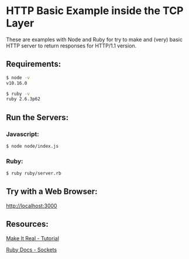 # HTTP Basic Example inside the TCP Layer

These are examples with Node and Ruby for try to make and (very) basic HTTP server to return responses for HTTP/1.1 version.

## Requirements:

```bash
$ node -v
v10.16.0

$ ruby -v
ruby 2.6.3p62
```

## Run the Servers:

### Javascript:

```bash
$ node node/index.js
```

### Ruby:

```bash
$ ruby ruby/server.rb
```

## Try with a Web Browser:

[http://localhost:3000](http://localhost:3000)

## Resources:
[Make It Real - Tutorial](https://www.youtube.com/watch?v=rcrb-i86ohE)

[Ruby Docs - Sockets](https://ruby-doc.org/stdlib-2.5.3/libdoc/socket/rdoc/TCPServer.html)